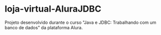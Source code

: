 # loja-virtual-AluraJDBC

Projeto desenvolvido durante o curso "Java e JDBC: Trabalhando com um banco de dados" da plataforma Alura.
